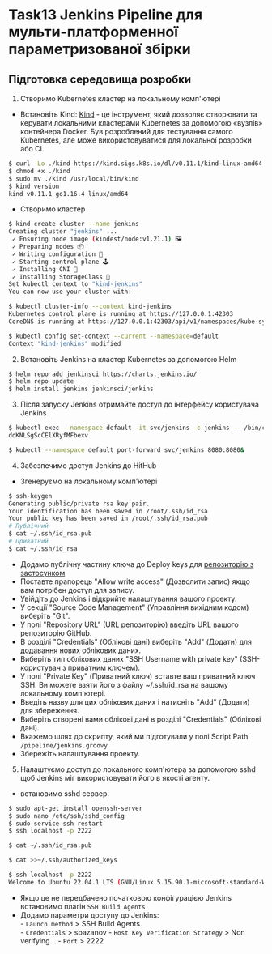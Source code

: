 # Task13 Jenkins Pipeline для мульти-платформенної параметризованої збірки

## Підготовка середовища розробки
1. Створимо Kubernetes кластер на локальному комп'ютері
- Встановіть Kind: [Kind](https://kind.sigs.k8s.io/) - це інструмент, який дозволяє створювати та керувати локальними кластерами Kubernetes за допомогою «вузлів» контейнера Docker. Був розроблений для тестування самого Kubernetes, але може використовуватися для локальної розробки або CI.

```sh
$ curl -Lo ./kind https://kind.sigs.k8s.io/dl/v0.11.1/kind-linux-amd64
$ chmod +x ./kind
$ sudo mv ./kind /usr/local/bin/kind
$ kind version
kind v0.11.1 go1.16.4 linux/amd64
```
- Створимо кластер
```sh
$ kind create cluster --name jenkins
Creating cluster "jenkins" ...
 ✓ Ensuring node image (kindest/node:v1.21.1) 🖼 
 ✓ Preparing nodes 📦  
 ✓ Writing configuration 📜 
 ✓ Starting control-plane 🕹️ 
 ✓ Installing CNI 🔌 
 ✓ Installing StorageClass 💾 
Set kubectl context to "kind-jenkins"
You can now use your cluster with:

$ kubectl cluster-info --context kind-jenkins
Kubernetes control plane is running at https://127.0.0.1:42303
CoreDNS is running at https://127.0.0.1:42303/api/v1/namespaces/kube-system/services/kube-dns:dns/proxy

$ kubectl config set-context --current --namespace=default
Context "kind-jenkins" modified
```
2. Встановіть Jenkins на кластер Kubernetes за допомогою Helm
```sh
$ helm repo add jenkinsci https://charts.jenkins.io/
$ helm repo update
$ helm install jenkins jenkinsci/jenkins
```

3. Після запуску Jenkins отримайте доступ до інтерфейсу користувача Jenkins
```sh
$ kubectl exec --namespace default -it svc/jenkins -c jenkins -- /bin/cat /run/secrets/additional/chart-admin-password && echo
ddKNLSgScCElXRyfMFbexv

$ kubectl --namespace default port-forward svc/jenkins 8080:8080&
```
4. Забезпечимо доступ Jenkins до HitHub
- Згенеруємо  на локальному комп'ютері   
```sh
$ ssh-keygen
Generating public/private rsa key pair.
Your identification has been saved in /root/.ssh/id_rsa
Your public key has been saved in /root/.ssh/id_rsa.pub
# Публічний
$ cat ~/.ssh/id_rsa.pub
# Приватний 
$ cat ~/.ssh/id_rsa
```
- Додамо публічну частину ключа до Deploy keys для [репозиторію з застосунком](https://github.com/sbazanov/kbot/settings/keys)  
-  Поставте прапорець "Allow write access" (Дозволити запис) якщо вам потрібен доступ для запису. 
- Увійдіть до Jenkins і відкрийте налаштування вашого проекту. 
- У секції "Source Code Management" (Управління вихідним кодом) виберіть "Git". 
- У полі "Repository URL" (URL репозиторію) введіть URL вашого репозиторію GitHub. 
- В розділі "Credentials" (Облікові дані) виберіть "Add" (Додати) для додавання нових облікових даних. 
- Виберіть тип облікових даних "SSH Username with private key" (SSH-користувач з приватним ключем). 
- У полі "Private Key" (Приватний ключ) вставте ваш приватний ключ SSH. Ви можете взяти його з файлу  ~/.ssh/id_rsa  на вашому локальному комп'ютері. 
- Введіть назву для цих облікових даних і натисніть "Add" (Додати) для збереження. 
- Виберіть створені вами облікові дані в розділі "Credentials" (Облікові дані). 
- Вкажемо шлях до скрипту, який ми підготували у полі Script Path `/pipeline/jenkins.groovy`
- Збережіть налаштування проекту. 

5. Налаштуємо доступ до локального комп'ютера за допомогою sshd щоб Jenkins міг використовувати його в якості агенту.
- встановимо sshd сервер.
```sh
$ sudo apt-get install openssh-server
$ sudo nano /etc/ssh/sshd_config
$ sudo service ssh restart
$ ssh localhost -p 2222

$ cat ~/.ssh/id_rsa.pub

$ cat >>~/.ssh/authorized_keys  

$ ssh localhost -p 2222
Welcome to Ubuntu 22.04.1 LTS (GNU/Linux 5.15.90.1-microsoft-standard-WSL2 x86_64)
```
- Якщо це не передбачено початковою конфігурацією Jenkins встановимо плагін `SSH Build Agents`
- Додамо параметри доступу до Jenkins:   
      - `Launch method` > SSH Build Agents  
      - `Credentials` > sbazanov
      - `Host Key Verification Strategy` > Non verifying... 
      - `Port` > 2222
